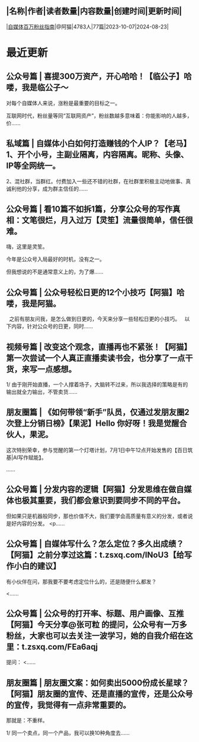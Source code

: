|名称|作者|读者数量|内容数量|创建时间|更新时间|
---
|[自媒体百万粉丝指南](https://xiaobot.net/p/juexing01?refer=0b133df9-27dc-423b-8101-639049001c13)|@阿猫|4783人|77篇|2023-10-07|2024-08-23|

# 最近更新
## 公众号篇 | 喜提300万资产，开心哈哈！【临公子】哈喽，我是临公子～

对每个自媒体人来说，涨粉是最重要的目标之一。

互联网时代，粉丝量等同“互联网资产”，粉丝数越多意味着：你能影响的人越多，价......
## 私域篇 | 自媒体小白如何打造赚钱的个人IP？【老马】1、开个小号，主副业隔离，内容隔离。昵称、头像、IP等全网统一。 

2、混社群，当群红。付费加入一些还不错的社群，在社群里积极主动地做事、真诚利他的分享，成为群主信任的......
## 公众号篇 | 看10篇不如拆1篇，分享公众号的写作真相：文笔很烂，月入过万【灵笙】流量很简单，信任很难。

嗨，这里是灵笙。

今年是公众号入局最好的时机，没有之一。

但我想说的不是通常意义上的，为了爆......
## 公众号篇 | 公众号轻松日更的12个小技巧【阿猫】哈喽，我是阿猫。
&nbsp;
之前有朋友问我，是怎么做到日更的，今天来分享一些轻松日更的小技巧。
&nbsp;
以下内容，针对公众号的日更，同时......
## 视频号篇 | 改变这个观念，直播再也不紧张！【阿猫】第一次尝试一个人真正直播卖读书会，也分享了一点干货，来写一点感想。 

1/ 由于刚开始直播，一个人撑着场子，大脑转不过来，所以我选择的策略是有的输出就全力输出，不管卖货......
## 朋友圈篇 | 《如何带领“新手”队员，仅通过发朋友圈2次登上分销日榜》【果泥】Hello 你好呀！我是觉醒合伙人，果泥。

这次特别荣幸，参与觉醒的第一个灯塔计划，7月1日中午12点开始发售的【百日筑基|AI写作赋能】。

......
## 公众号篇 | 分发内容的逻辑【阿猫】分发思维在做自媒体也极其重要，我们都会意识到要同步不同的平台。 

但如果只是机器般同步，那也价值不大，我们要学会高质量有意义的分发，或者说是好内容的分发。 
<p......
## 公众号篇 | 自媒体写什么？怎么定位？多久出成绩？【阿猫】之前分享过这篇：t.zsxq.com/lNoU3【给写作小白的建议】

有小伙伴在问，那我要不要考虑定位什么的，还是随便什么都发？

<......
## 公众号篇 | 公众号的打开率、标题、用户画像、互推【阿猫】今天分享@张可粒 的提问，公众号有一万多粉丝，大家也可以去关注一波学习，她的自我介绍在这里：t.zsxq.com/FEa6aqj

提问：
<......
## 朋友圈篇 | 朋友圈文案：如何卖出5000份成长星球？【阿猫】朋友圈的宣传、还是直播的宣传，还是公众号的宣传，我觉得有一点非常重要的。

那就是：不重样。

1/ 同一个卖点，同一个产品，我可以换10种角度去......

